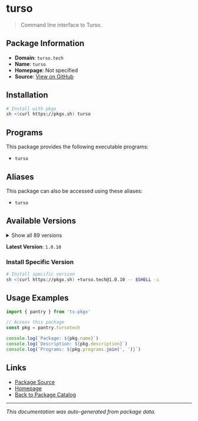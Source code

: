 # turso

> Command line interface to Turso.

## Package Information

- **Domain**: `turso.tech`
- **Name**: `turso`
- **Homepage**: Not specified
- **Source**: [View on GitHub](https://github.com/pkgxdev/pantry/tree/main/projects/turso.tech/package.yml)

## Installation

```bash
# Install with pkgx
sh <(curl https://pkgx.sh) turso
```

## Programs

This package provides the following executable programs:

- `turso`

## Aliases

This package can also be accessed using these aliases:

- `turso`

## Available Versions

<details>
<summary>Show all 89 versions</summary>

- `1.0.10`, `1.0.9`, `1.0.8`, `1.0.7`, `1.0.6`
- `1.0.5`, `1.0.4`, `1.0.3`, `1.0.2`, `1.0.1`
- `1.0.0`, `0.100.1`, `0.100.0`, `0.99.1`, `0.99.0`
- `0.98.2`, `0.98.1`, `0.98.0`, `0.97.2`, `0.97.1`
- `0.97.0`, `0.96.5`, `0.96.4`, `0.96.3`, `0.96.2`
- `0.96.1`, `0.96.0`, `0.95.2`, `0.95.1`, `0.95.0`
- `0.94.0`, `0.93.8`, `0.93.7`, `0.93.6`, `0.93.5`
- `0.93.4`, `0.93.3`, `0.93.2`, `0.93.1`, `0.93.0`
- `0.92.1`, `0.92.0`, `0.91.1`, `0.91.0`, `0.90.7`
- `0.90.6`, `0.90.5`, `0.90.4`, `0.90.3`, `0.90.2`
- `0.90.1`, `0.90.0`, `0.89.0`, `0.88.9`, `0.88.8`
- `0.88.7`, `0.88.6`, `0.88.5`, `0.88.4`, `0.88.3`
- `0.88.2`, `0.88.1`, `0.88.0`, `0.87.9`, `0.87.8`
- `0.87.7`, `0.87.6`, `0.87.5`, `0.87.4`, `0.87.3`
- `0.87.2`, `0.87.1`, `0.87.0`, `0.86.3`, `0.86.2`
- `0.86.1`, `0.86.0`, `0.85.3`, `0.85.2`, `0.85.1`
- `0.85.0`, `0.84.1`, `0.84.0`, `0.83.1`, `0.83.0`
- `0.82.0`, `0.81.0`, `0.80.1`, `0.80.0`

</details>

**Latest Version**: `1.0.10`

### Install Specific Version

```bash
# Install specific version
sh <(curl https://pkgx.sh) +turso.tech@1.0.10 -- $SHELL -i
```

## Usage Examples

```typescript
import { pantry } from 'ts-pkgx'

// Access this package
const pkg = pantry.tursotech

console.log(`Package: ${pkg.name}`)
console.log(`Description: ${pkg.description}`)
console.log(`Programs: ${pkg.programs.join(', ')}`)
```

## Links

- [Package Source](https://github.com/pkgxdev/pantry/tree/main/projects/turso.tech/package.yml)
- [Homepage](#)
- [Back to Package Catalog](../package-catalog.md)

---

*This documentation was auto-generated from package data.*
